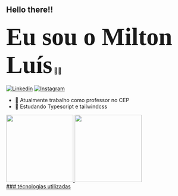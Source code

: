## Hello there!! 
### <span style="font-family:Papyrus; font-size:4em;">Eu sou o Milton Luís</span> 👋👋
[![Linkedin](https://img.shields.io/badge/LinkedIn-0077B5?style=for-the-badge&logo=linkedin&logoColor=white)](https://www.linkedin.com/in/milton-lu%C3%ADs-de-carvalho-monteiro-8a436a157)
[![Instagram](https://img.shields.io/badge/Instagram-E4405F?style=for-the-badge&logo=instagram&logoColor=white)](Not)



- 🔭 Atualmente trabalho como professor no CEP
- 🌱 Estudando Typescript e tailwindcss


<section>
  <a href="https://github.com/Milton-Luis">
    <img height="180em" src="https://github-readme-stats.vercel.app/api?username=Milton-Luis&show_icons=true&theme=tokyonight&include_all_commits=true&count_private=true"/>
  <img height="180em" src="https://github-readme-stats.vercel.app/api/top-langs/?username=Milton-Luis&layout=compact&langs_count=168&theme=tokyonight"/>
</section>
<section>
  ### técnologias utilizadas
  <div>
    
  </div>
</section>



